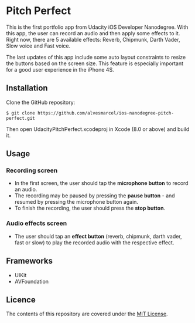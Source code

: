 # Pitch Perfect

This is the first portfolio app from Udacity iOS Developer Nanodegree. With this app, the user can record an audio and then apply some effects to it. Right now, there are 5 available effects: Reverb, Chipmunk, Darth Vader, Slow voice and Fast voice.

The last updates of this app include some auto layout constraints to resize the buttons based on the screen size. This feature is especially important for a good user experience in the iPhone 4S.

## Installation

Clone the GitHub repository:
```shell
$ git clone https://github.com/alvesmarcel/ios-nanodegree-pitch-perfect.git
```
Then open UdacityPitchPerfect.xcodeproj in Xcode (8.0 or above) and build it.

## Usage

### Recording screen

* In the first screen, the user should tap the **microphone button** to record an audio. 
* The recording may be paused by pressing the **pause button** - and resumed by pressing the microphone button again.
* To finish the recording, the user should press the **stop button**.

### Audio effects screen

* The user should tap an **effect button** (reverb, chipmunk, darth vader, fast or slow) to play the recorded audio with the respective effect.

## Frameworks

* UIKit
* AVFoundation

## Licence

The contents of this repository are covered under the [MIT License](https://github.com/alvesmarcel/ios-nanodegree-pitch-perfect/blob/master/LICENSE).
